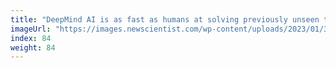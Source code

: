 ```yaml
---
title: "DeepMind AI is as fast as humans at solving previously unseen tasks"
imageUrl: "https://images.newscientist.com/wp-content/uploads/2023/01/30164818/SEI_142270253.jpg?width=600"
index: 84
weight: 84
---
```

